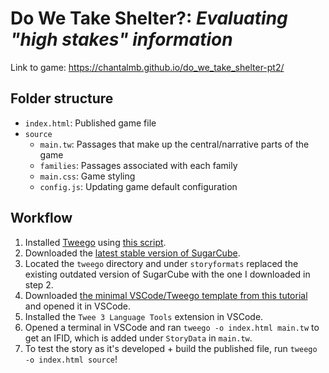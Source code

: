 # Do We Take Shelter?: *Evaluating "high stakes" information*

Link to game: https://chantalmb.github.io/do_we_take_shelter-pt2/

## Folder structure
- `index.html`: Published game file
- `source`
  - `main.tw`: Passages that make up the central/narrative parts of the game
  - `families`: Passages associated with each family
  - `main.css`: Game styling
  - `config.js`: Updating game default configuration

## Workflow
1) Installed [Tweego](https://www.motoslave.net/tweego/) using [this script](https://gist.github.com/jsoma/5ef3045b2004a610455f371479a6f0cf).
2) Downloaded the [latest stable version of SugarCube](https://www.motoslave.net/sugarcube/2/).
3) Located the `tweego` directory and under `storyformats` replaced the existing outdated version of SugarCube with the one I downloaded in step 2.
4) Downloaded [the minimal VSCode/Tweego template from this tutorial](https://joshuagrams.github.io/tiny-qbn/doc/tweego.html) and opened it in VSCode.
5) Installed the `Twee 3 Language Tools` extension in VSCode.
6) Opened a terminal in VSCode and ran `tweego -o index.html main.tw` to get an IFID, which is added under `StoryData` in `main.tw`.
7) To test the story as it's developed + build the published file, run `tweego -o index.html source`!    